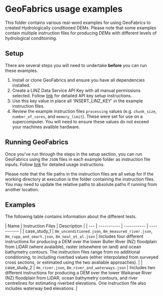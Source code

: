 # GeoFabrics usage examples
This folder contains various real-word examples for using GeoFabrics to created Hydrologically conditioned DEMs. Please note that some examples contain multiple instruction files for producing DEMs with different levels of hydrological conditoining.

## Setup
There are several steps you will need to undertake **before** you can run these examples.
1. Install or clone GeoFabrics and ensure you have all dependencies installed.
2. Create a LINZ Data Service API Key with all manual permissions selected. Follow [link](https://github.com/niwa/geoapis/wiki/Package-Requirements) for detailed API key setup instructions.
3. Use this key value in place all 'INSERT_LINZ_KEY' in the example instruction files.
4. Review the example instruction files `processing` values (e.g. `chunk_size`, `number_of_cores`, and `memory_limit`). These were set for use on a supercomputer. You will need to ensure these values do not exceed your machines avalible hardware.

## Running GeoFabrics
Once you've run through the steps in the setup section, you can run GeoFabrics using the `JSON` files in each example folder as instruction file inputs. Follow [link](https://github.com/rosepearson/GeoFabrics/wiki/Basic-Usage-instructions) for detailed usage instructions.

Please note that the file paths in the instruction files are all setup for if the working directory at execution is the folder containing the instruction files. You may need to update the relative paths to absolute paths if running from another location.

## Examples
The following table contains information about the different tests.

| Name | Instruction Files | Description |
| --- | ----------- | ----------- | ----------- |
| case_study_1 | `8m_unconditioned.json`, `8m_measured_river.json`, `8m_rupp_and_smart.json`, `8m_neal_et_al.json` | Includes four different instructions for producing a DEM over the lower Buller River (NZ) floodplain from LiDAR (where avalaible), raster (elsewhere on land) and ocean bathymetry contours. The instruction files range from no additional conditioning, to including riverbed values (either interpolated from surveyed cross sections, or estimated using the two avaliable approaches). |
| case_study_2 | `4m_river.json`, `8m_river_and_waterways.json` | Includes two different instructions for producing a DEM over the lower Waikanae River (NZ) floodplain from LiDAR, ocean bathymetry contours, and river centrelines for estimating riverbed elevations. One instruction file also includes waterway bed elevations. |

